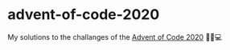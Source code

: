 # advent-of-code-2020
My solutions to the challanges of the [Advent of Code 2020](https://adventofcode.com/2020) 🎅🎄💻
